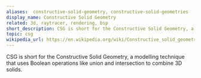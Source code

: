 ```yaml
---
aliases:  constructive-solid-geometry, constructive-solid-geometries
display_name: Constructive Solid Geometry
related: 3d, raytracer, rendering, bsp
short_description: CSG is short for the Constructive Solid Geometry, a modelling technique that uses Boolean operations like union and intersection to combine 3D solids.
topic: csg
wikipedia_url: https://en.wikipedia.org/wiki/Constructive_solid_geometry
---
```

CSG is short for the Constructive Solid Geometry, a modelling technique that uses Boolean operations like union and intersection to combine 3D solids.
